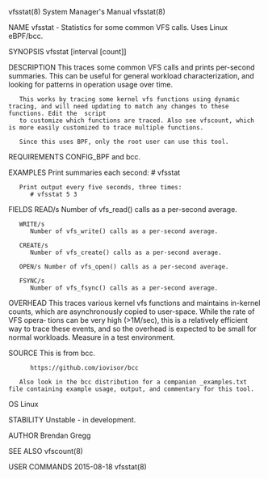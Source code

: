 vfsstat(8)							    System Manager's Manual							    vfsstat(8)

NAME
       vfsstat - Statistics for some common VFS calls. Uses Linux eBPF/bcc.

SYNOPSIS
       vfsstat [interval [count]]

DESCRIPTION
       This  traces  some common VFS calls and prints per-second summaries. This can be useful for general workload characterization, and looking for patterns
       in operation usage over time.

       This works by tracing some kernel vfs functions using dynamic tracing, and will need updating to match any changes to these functions. Edit the	script
       to customize which functions are traced. Also see vfscount, which is more easily customized to trace multiple functions.

       Since this uses BPF, only the root user can use this tool.

REQUIREMENTS
       CONFIG_BPF and bcc.

EXAMPLES
       Print summaries each second:
	      # vfsstat

       Print output every five seconds, three times:
	      # vfsstat 5 3

FIELDS
       READ/s Number of vfs_read() calls as a per-second average.

       WRITE/s
	      Number of vfs_write() calls as a per-second average.

       CREATE/s
	      Number of vfs_create() calls as a per-second average.

       OPEN/s Number of vfs_open() calls as a per-second average.

       FSYNC/s
	      Number of vfs_fsync() calls as a per-second average.

OVERHEAD
       This  traces  various  kernel vfs functions and maintains in-kernel counts, which are asynchronously copied to user-space. While the rate of VFS opera‐
       tions can be very high (>1M/sec), this is a relatively efficient way to trace these events, and so the overhead is expected  to	be  small  for	normal
       workloads.  Measure in a test environment.

SOURCE
       This is from bcc.

	      https://github.com/iovisor/bcc

       Also look in the bcc distribution for a companion _examples.txt file containing example usage, output, and commentary for this tool.

OS
       Linux

STABILITY
       Unstable - in development.

AUTHOR
       Brendan Gregg

SEE ALSO
       vfscount(8)

USER COMMANDS								  2015-08-18								    vfsstat(8)
